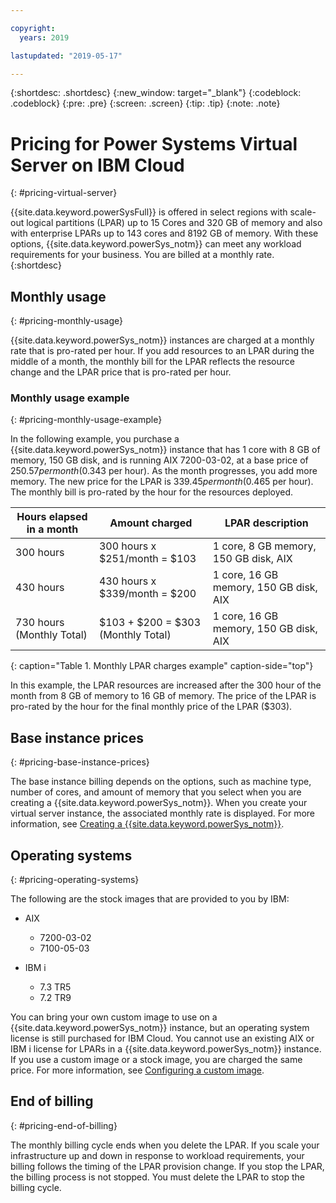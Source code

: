 ```yaml
---

copyright:
  years: 2019

lastupdated: "2019-05-17"

---
```


{:shortdesc: .shortdesc}
{:new_window: target="_blank"}
{:codeblock: .codeblock}
{:pre: .pre}
{:screen: .screen}
{:tip: .tip}
{:note: .note}

# Pricing for Power Systems Virtual Server on IBM Cloud
{: #pricing-virtual-server}

{{site.data.keyword.powerSysFull}} is offered in select regions with scale-out logical partitions (LPAR) up to 15 Cores and 320 GB of memory and also with enterprise LPARs up to 143 cores and 8192 GB of memory. With these options, {{site.data.keyword.powerSys_notm}} can meet any workload requirements for your business. You are billed at a monthly rate.
{:shortdesc}

## Monthly usage
{: #pricing-monthly-usage}

{{site.data.keyword.powerSys_notm}} instances are charged at a monthly rate that is pro-rated per hour. If you add resources to an LPAR during the middle of a month, the monthly bill for the LPAR reflects the resource change and the LPAR price that is pro-rated per hour.

### Monthly usage example
{: #pricing-monthly-usage-example}

In the following example, you purchase a {{site.data.keyword.powerSys_notm}} instance that has 1 core with 8 GB of memory, 150 GB disk, and is running AIX 7200-03-02, at a base price of $250.57 per month ($0.343 per hour). As the month progresses, you add more memory. The new price for the LPAR is $339.45 per month ($0.465 per hour). The monthly bill is pro-rated by the hour for the resources deployed.

| Hours elapsed in a month       | Amount charged   |  LPAR description     |
| ----------------------------- | ----------------- | --------------------  |
| 300 hours        | 300 hours x $251/month = $103  | 1 core, 8 GB memory, 150 GB disk, AIX    |
| 430 hours        | 430 hours x $339/month = $200  | 1 core, 16 GB memory, 150 GB disk, AIX  |
| 730 hours (Monthly Total)  | $103 + $200 = $303 (Monthly Total)  |   1 core, 16 GB memory, 150 GB disk, AIX |
{: caption="Table 1. Monthly LPAR charges example" caption-side="top"}

In this example, the LPAR resources are increased after the 300 hour of the month from 8 GB of memory to 16 GB of memory. The price of the LPAR is pro-rated by the hour for the final monthly price of the LPAR ($303).

## Base instance prices
{: #pricing-base-instance-prices}

The base instance billing depends on the options, such as machine type, number of cores, and amount of memory that you select when you are creating a {{site.data.keyword.powerSys_notm}}. When you create your virtual server instance, the associated monthly rate is displayed. For more information, see [Creating a {{site.data.keyword.powerSys_notm}}](/docs/infrastructure/power-iaas?topic=power-iaas-creating-power-virtual-server#creating-power-virtual-server).

## Operating systems
{: #pricing-operating-systems}

The following are the stock images that are provided to you by IBM:
* AIX
  * 7200-03-02
  * 7100-05-03

* IBM i
  * 7.3 TR5
  * 7.2 TR9

You can bring your own custom image to use on a {{site.data.keyword.powerSys_notm}} instance, but an operating system license is still purchased for IBM Cloud. You cannot use an existing AIX or IBM i license for LPARs in a {{site.data.keyword.powerSys_notm}} instance. If you use a custom image or a stock image, you are charged the same price. For more information, see [Configuring a custom image](/docs/infrastructure/power-iaas?topic=power-iaas-configuring-custom-image#configuring-custom-image).

## End of billing
{: #pricing-end-of-billing}

The monthly billing cycle ends when you delete the LPAR. If you scale your infrastructure up and down in response to workload requirements, your billing follows the timing of the LPAR provision change. If you stop the LPAR, the billing process is not stopped. You must delete the LPAR to stop the billing cycle.

